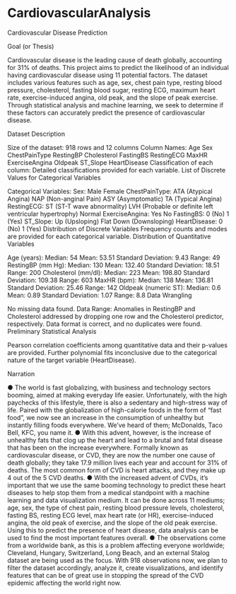 # CardiovascularAnalysis

Cardiovascular Disease Prediction

Goal (or Thesis)

Cardiovascular disease is the leading cause of death globally, accounting for 31% of deaths. This project aims to predict the likelihood of an individual having cardiovascular disease using 11 potential factors. The dataset includes various features such as age, sex, chest pain type, resting blood pressure, cholesterol, fasting blood sugar, resting ECG, maximum heart rate, exercise-induced angina, old peak, and the slope of peak exercise. Through statistical analysis and machine learning, we seek to determine if these factors can accurately predict the presence of cardiovascular disease.

Dataset Description

Size of the dataset: 918 rows and 12 columns
Column Names:
Age
Sex
ChestPainType
RestingBP
Cholesterol
FastingBS
RestingECG
MaxHR
ExerciseAngina
Oldpeak
ST_Slope
HeartDisease
Classification of each column:
Detailed classifications provided for each variable.
List of Discrete Values for Categorical Variables

Categorical Variables:
Sex:
Male
Female
ChestPainType:
ATA (Atypical Angina)
NAP (Non-anginal Pain)
ASY (Asymptomatic)
TA (Typical Angina)
RestingECG:
ST (ST-T wave abnormality)
LVH (Probable or definite left ventricular hypertrophy)
Normal
ExerciseAngina:
Yes
No
FastingBS:
0 (No)
1 (Yes)
ST_Slope:
Up (Upsloping)
Flat
Down (Downsloping)
HeartDisease:
0 (No)
1 (Yes)
Distribution of Discrete Variables
Frequency counts and modes are provided for each categorical variable.
Distribution of Quantitative Variables

Age (years):
Median: 54
Mean: 53.51
Standard Deviation: 9.43
Range: 49
RestingBP (mm Hg):
Median: 130
Mean: 132.40
Standard Deviation: 18.51
Range: 200
Cholesterol (mm/dl):
Median: 223
Mean: 198.80
Standard Deviation: 109.38
Range: 603
MaxHR (bpm):
Median: 138
Mean: 136.81
Standard Deviation: 25.46
Range: 142
Oldpeak (numeric ST):
Median: 0.6
Mean: 0.89
Standard Deviation: 1.07
Range: 8.8
Data Wrangling

No missing data found.
Data Range:
Anomalies in RestingBP and Cholesterol addressed by dropping one row and the Cholesterol predictor, respectively.
Data format is correct, and no duplicates were found.
Preliminary Statistical Analysis

Pearson correlation coefficients among quantitative data and their p-values are provided.
Further polynomial fits inconclusive due to the categorical nature of the target variable (HeartDisease).


Narration

● The world is fast globalizing, with business and technology sectors booming, aimed
at making everyday life easier. Unfortunately, with the high paychecks of this
lifestyle, there is also a sedentary and high-stress way of life. Paired with the
globalization of high-calorie foods in the form of “fast food”, we now see an increase
in the consumption of unhealthy but instantly filling foods everywhere. We’ve heard
of them; McDonalds, Taco Bell, KFC, you name it.
● With this advent, however, is the increase of unhealthy fats that clog up the heart and
lead to a brutal and fatal disease that has been on the increase everywhere. Formally
known as cardiovascular disease, or CVD, they are now the number one cause of
death globally; they take 17.9 million lives each year and account for 31% of deaths.
The most common form of CVD is heart attacks, and they make up 4 out of the 5
CVD deaths.
● With the increased advent of CVDs, it’s important that we use the same booming
technology to predict these heart diseases to help stop them from a medical
standpoint with a machine learning and data visualization medium. It can be done
across 11 mediums; age, sex, the type of chest pain, resting blood pressure levels,
cholesterol, fasting BS, resting ECG level, max heart rate (or HR), exercise-induced
angina, the old peak of exercise, and the slope of the old peak exercise. Using this to
predict the presence of heart disease, data analysis can be used to find the most
important features overall.
● The observations come from a worldwide bank, as this is a problem affecting
everyone worldwide; Cleveland, Hungary, Switzerland, Long Beach, and an external
Stalog dataset are being used as the focus. With 918 observations now, we plan to
filter the dataset accordingly, analyze it, create visualizations, and identify features
that can be of great use in stopping the spread of the CVD epidemic affecting the
world right now.
